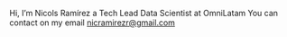 Hi, I’m Nicols Ramírez a Tech Lead Data Scientist at OmniLatam
You can contact on my email nicramirezr@gmail.com
